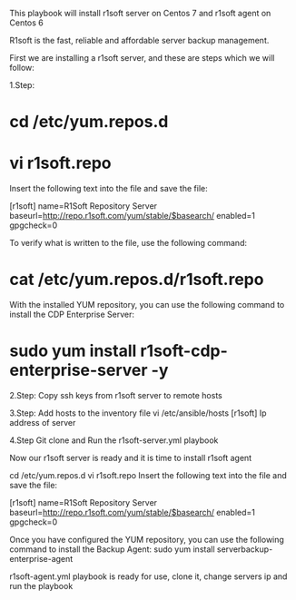 This playbook will install r1soft server on Centos 7 and r1soft agent on Centos 6

R1soft is the fast, reliable and affordable server backup management.

First we are installing a r1soft server, and these are steps which we will follow:

1.Step:

# cd /etc/yum.repos.d
# vi r1soft.repo 

 Insert the following text into the file and save the file:
 
[r1soft]
name=R1Soft Repository Server
baseurl=http://repo.r1soft.com/yum/stable/$basearch/
enabled=1
gpgcheck=0 

 To verify what is written to the file, use the following command:
 # cat /etc/yum.repos.d/r1soft.repo  
 
 With the installed YUM repository, you can use the following command to install the CDP Enterprise Server:
  # sudo yum install r1soft-cdp-enterprise-server -y
  
  2.Step:
  Copy ssh keys from r1soft server  to remote hosts
  
  3.Step:
  Add hosts to the inventory file 
  vi /etc/ansible/hosts
  [r1soft]
  Ip address of server
  
  4.Step
  Git clone and Run the r1soft-server.yml playbook
  
  Now our r1soft server is ready and it is time to install r1soft agent
  
   cd /etc/yum.repos.d
vi r1soft.repo 
Insert the following text into the file and save the file:


 [r1soft]
name=R1Soft Repository Server
baseurl=http://repo.r1soft.com/yum/stable/$basearch/
enabled=1
gpgcheck=0 

Once you have configured the YUM repository, you can use the following command to install the Backup Agent:
sudo yum install serverbackup-enterprise-agent 


  
  r1soft-agent.yml playbook is ready for use, clone it, change servers ip and run the playbook
